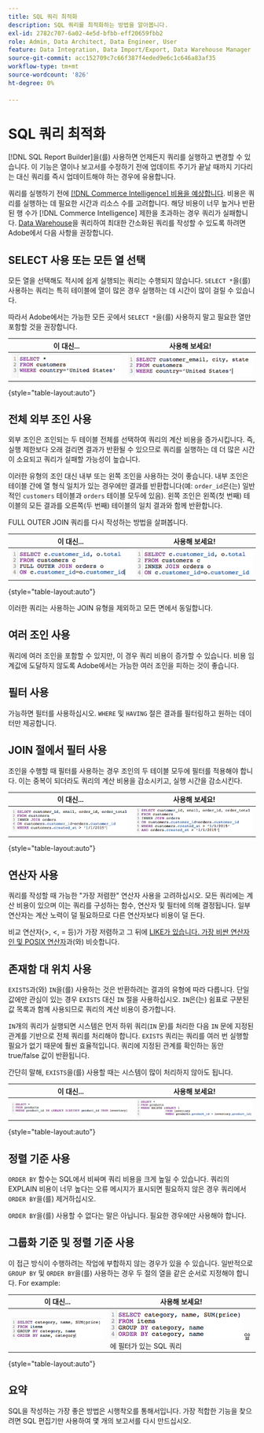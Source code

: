 ```yaml
---
title: SQL 쿼리 최적화
description: SQL 쿼리를 최적화하는 방법을 알아봅니다.
exl-id: 2782c707-6a02-4e5d-bfbb-eff20659fbb2
role: Admin, Data Architect, Data Engineer, User
feature: Data Integration, Data Import/Export, Data Warehouse Manager
source-git-commit: acc152709c7c66f387f4eded9e6c1c646a83af35
workflow-type: tm+mt
source-wordcount: '826'
ht-degree: 0%

---
```


# SQL 쿼리 최적화

[!DNL SQL Report Builder]을(를) 사용하면 언제든지 쿼리를 실행하고 변경할 수 있습니다. 이 기능은 열이나 보고서를 수정하기 전에 업데이트 주기가 끝날 때까지 기다리는 대신 쿼리를 즉시 업데이트해야 하는 경우에 유용합니다.

쿼리를 실행하기 전에 [[!DNL Commerce Intelligence] 비용을 예상합니다](https://experienceleague.adobe.com/docs/commerce-knowledge-base/kb/troubleshooting/miscellaneous/sql-queries-explain-cost-errors.html?lang=ko). 비용은 쿼리를 실행하는 데 필요한 시간과 리소스 수를 고려합니다. 해당 비용이 너무 높거나 반환된 행 수가 [!DNL Commerce Intelligence] 제한을 초과하는 경우 쿼리가 실패합니다. [Data Warehouse](../data-analyst/data-warehouse-mgr/tour-dwm.md)을 쿼리하여 최대한 간소화된 쿼리를 작성할 수 있도록 하려면 Adobe에서 다음 사항을 권장합니다.

## SELECT 사용 또는 모든 열 선택

모든 열을 선택해도 적시에 쉽게 실행되는 쿼리는 수행되지 않습니다. `SELECT *`을(를) 사용하는 쿼리는 특히 테이블에 열이 많은 경우 실행하는 데 시간이 많이 걸릴 수 있습니다.

따라서 Adobe에서는 가능한 모든 곳에서 `SELECT *`을(를) 사용하지 말고 필요한 열만 포함할 것을 권장합니다.

| **이 대신...** | **사용해 보세요!** |
|-----|-----|
| ![SELECT 별표를 사용하는 SQL 쿼리](../../mbi/assets/Select_all_1.png) | ![특정 열을 선택하는 SQL 쿼리](../../mbi/assets/Select_all_2.png) |

{style="table-layout:auto"}

## 전체 외부 조인 사용

외부 조인은 조인되는 두 테이블 전체를 선택하여 쿼리의 계산 비용을 증가시킵니다. 즉, 실행 제한보다 오래 걸리면 결과가 반환될 수 있으므로 쿼리를 실행하는 데 더 많은 시간이 소요되고 쿼리가 실패할 가능성이 높습니다.

이러한 유형의 조인 대신 내부 또는 왼쪽 조인을 사용하는 것이 좋습니다. 내부 조인은 테이블 간에 열 형식 일치가 있는 경우에만 결과를 반환합니다(예: `order_id`은(는) 일반적인 `customers` 테이블과 `orders` 테이블 모두에 있음). 왼쪽 조인은 왼쪽(첫 번째) 테이블의 모든 결과를 오른쪽(두 번째) 테이블의 일치 결과와 함께 반환합니다.

FULL OUTER JOIN 쿼리를 다시 작성하는 방법을 살펴봅니다.

| **이 대신...** | **사용해 보세요!** |
|-----|-----|
| ![전체 외부 조인이 있는 SQL 쿼리](../../mbi/assets/Full_Outer_Join_1.png) | ![최적화된 조인이 있는 SQL 쿼리](../../mbi/assets/Full_Outer_Join_2.png) |

{style="table-layout:auto"}

이러한 쿼리는 사용하는 JOIN 유형을 제외하고 모든 면에서 동일합니다.

## 여러 조인 사용

쿼리에 여러 조인을 포함할 수 있지만, 이 경우 쿼리 비용이 증가할 수 있습니다. 비용 임계값에 도달하지 않도록 Adobe에서는 가능한 여러 조인을 피하는 것이 좋습니다.

## 필터 사용

가능하면 필터를 사용하십시오. `WHERE` 및 `HAVING` 절은 결과를 필터링하고 원하는 데이터만 제공합니다.

## JOIN 절에서 필터 사용

조인을 수행할 때 필터를 사용하는 경우 조인의 두 테이블 모두에 필터를 적용해야 합니다. 이는 중복이 되더라도 쿼리의 계산 비용을 감소시키고, 실행 시간을 감소시킨다.

| **이 대신...** | **사용해 보세요!** |
|-----|-----|
| ![WHERE 절 필터가 있는 SQL 쿼리](../../mbi/assets/Join_filters_1.png) | ![ON 절 필터가 있는 SQL 쿼리](../../mbi/assets/Join_filters_2.png) |

{style="table-layout:auto"}

## 연산자 사용

쿼리를 작성할 때 가능한 &quot;가장 저렴한&quot; 연산자 사용을 고려하십시오. 모든 쿼리에는 계산 비용이 있으며 이는 쿼리를 구성하는 함수, 연산자 및 필터에 의해 결정됩니다. 일부 연산자는 계산 노력이 덜 필요하므로 다른 연산자보다 비용이 덜 든다.

비교 연산자(>, &lt;, = 등)가 가장 저렴하고 그 뒤에 [LIKE가 있습니다. 가장 비싼 연산자인 및 POSIX 연산자](https://www.postgresql.org/docs/9.5/functions-matching.html)과(와) 비슷합니다.

## 존재함 대 위치 사용

`EXISTS`과(와) `IN`을(를) 사용하는 것은 반환하려는 결과의 유형에 따라 다릅니다. 단일 값에만 관심이 있는 경우 `EXISTS` 대신 `IN` 절을 사용하십시오. `IN`은(는) 쉼표로 구분된 값 목록과 함께 사용되므로 쿼리의 계산 비용이 증가합니다.

`IN`개의 쿼리가 실행되면 시스템은 먼저 하위 쿼리(`IN` 문)를 처리한 다음 `IN` 문에 지정된 관계를 기반으로 전체 쿼리를 처리해야 합니다. `EXISTS` 쿼리는 쿼리를 여러 번 실행할 필요가 없기 때문에 훨씬 효율적입니다. 쿼리에 지정된 관계를 확인하는 동안 true/false 값이 반환됩니다.

간단히 말해, `EXISTS`을(를) 사용할 때는 시스템이 많이 처리하지 않아도 됩니다.

| **이 대신...** | **사용해 보세요!** |
|-----|-----|
| ![NULL 검사가 포함된 LEFT JOIN을 사용하는 SQL 쿼리](../../mbi/assets/Exists_1.png) | ![EXISTS 절을 사용하는 SQL 쿼리](../../mbi/assets/Exists_2.png) |

{style="table-layout:auto"}

## 정렬 기준 사용

`ORDER BY` 함수는 SQL에서 비싸며 쿼리 비용을 크게 높일 수 있습니다. 쿼리의 EXPLAIN 비용이 너무 높다는 오류 메시지가 표시되면 필요하지 않은 경우 쿼리에서 `ORDER BY`을(를) 제거하십시오.

`ORDER BY`을(를) 사용할 수 없다는 말은 아닙니다. 필요한 경우에만 사용해야 합니다.

## 그룹화 기준 및 정렬 기준 사용

이 접근 방식이 수행하려는 작업에 부합하지 않는 경우가 있을 수 있습니다. 일반적으로 `GROUP BY` 및 `ORDER BY`을(를) 사용하는 경우 두 절의 열을 같은 순서로 지정해야 합니다. For example:

| **이 대신...** | **사용해 보세요!** |
|-----|-----|
| ![GROUP BY가 필터 앞에 있는 SQL 쿼리](../../mbi/assets/Group_by_2.png) | ![GROUP BY](../../mbi/assets/Group_by_1.png) 앞에 필터가 있는 SQL 쿼리 |

{style="table-layout:auto"}

## 요약

SQL을 작성하는 가장 좋은 방법은 시행착오를 통해서입니다. 가장 적합한 기능을 찾으려면 SQL 편집기만 사용하여 몇 개의 보고서를 다시 만드십시오.
